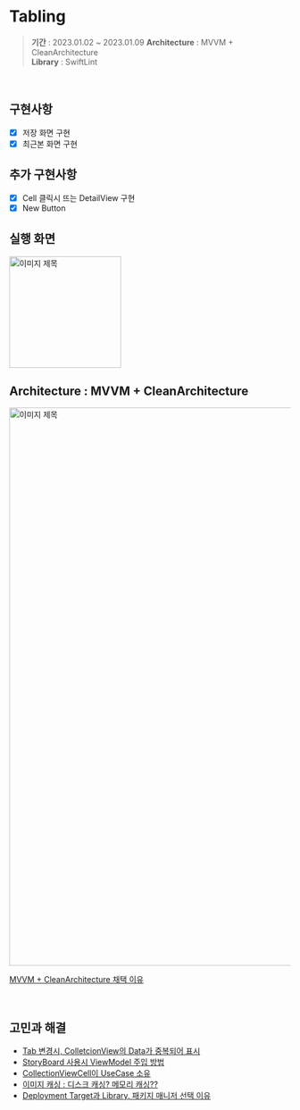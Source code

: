# Tabling
> **기간**  :  2023.01.02 ~ 2023.01.09
> **Architecture**  :  MVVM + CleanArchitecture  
> **Library**  :  SwiftLint

<br>

## 구현사항
- [x] 저장 화면 구현
- [x] 최근본 화면 구현

## 추가 구현사항
- [x] Cell 클릭시 뜨는 DetailView 구현
- [x] New Button

## 실행 화면
<img width="200" alt="이미지 제목" src="https://user-images.githubusercontent.com/92635121/211273876-3d58b9f2-11d2-435e-888e-b5246298ce4e.gif">

<br>

## Architecture :  MVVM + CleanArchitecture 
<img width="1000" alt="이미지 제목" src="https://user-images.githubusercontent.com/92635121/211208558-44ff3e43-4e8c-45c3-98d2-bce8dc08216c.png">

[MVVM + CleanArchitecture 채택 이유](https://github.com/Jeeehee/Tabling/wiki/MVVM---CleanArchitecture-%EC%B1%84%ED%83%9D-%EC%9D%B4%EC%9C%A0)

<br>

## 고민과 해결
- [Tab 변경시, ColletcionView의 Data가 중복되어 표시](https://github.com/Jeeehee/Tabling/wiki/Tab-%EB%B3%80%EA%B2%BD%EC%8B%9C,-ColletcionView%EC%9D%98-Data%EA%B0%80-%EC%A4%91%EB%B3%B5%EB%90%98%EC%96%B4-%ED%91%9C%EC%8B%9C)  
- [StoryBoard 사용시 ViewModel 주입 방법](https://github.com/Jeeehee/Tabling/wiki/StoryBoard-%EC%82%AC%EC%9A%A9%EC%8B%9C-ViewModel-%EC%A3%BC%EC%9E%85-%EB%B0%A9%EB%B2%95)  
- [CollectionViewCell이 UseCase 소유](https://github.com/Jeeehee/Tabling/wiki/CollectionViewCell%EC%9D%B4-UseCase-%EC%86%8C%EC%9C%A0)
- [이미지 캐싱 : 디스크 캐싱? 메모리 캐싱??](https://github.com/Jeeehee/Tabling/wiki/%EC%9D%B4%EB%AF%B8%EC%A7%80-%EC%BA%90%EC%8B%B1-:-%EB%94%94%EC%8A%A4%ED%81%AC-%EC%BA%90%EC%8B%B1%3F-%EB%A9%94%EB%AA%A8%EB%A6%AC-%EC%BA%90%EC%8B%B1%3F)
- [Deployment Target과 Library, 패키지 매니저 선택 이유](https://github.com/Jeeehee/Tabling/wiki/Deployment-Target%EA%B3%BC-Library,-%ED%8C%A8%ED%82%A4%EC%A7%80-%EB%A7%A4%EB%8B%88%EC%A0%80-%EC%84%A0%ED%83%9D-%EC%9D%B4%EC%9C%A0)  
